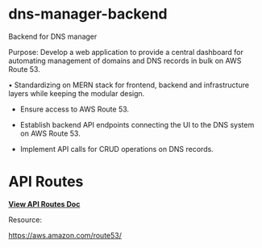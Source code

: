 # dns-manager-backend
Backend for DNS manager

Purpose: Develop a web application to provide a central dashboard for automating management of domains and DNS records in bulk on AWS Route 53. 



•⁠  ⁠Standardizing on MERN stack for frontend, backend and infrastructure layers while keeping the modular design.
  - Ensure access to AWS Route 53. 


 - Establish backend API endpoints connecting the UI to the DNS system on AWS Route 53.
  - Implement API calls for CRUD operations on DNS records.

# API Routes

**[View API Routes Doc](./doc/README.md)**

Resource: 

https://aws.amazon.com/route53/ 

